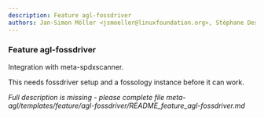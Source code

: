 ```yaml
---
description: Feature agl-fossdriver
authors: Jan-Simon Möller <jsmoeller@linuxfoundation.org>, Stéphane Desneux <stephane.desneux@iot.bzh>
---
```

	
### Feature agl-fossdriver

Integration with meta-spdxscanner.

This needs fossdriver setup and a fossology instance before it can work.

*Full description is missing - please complete file meta-agl/templates/feature/agl-fossdriver/README_feature_agl-fossdriver.md*

